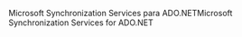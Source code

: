 <span data-ttu-id="3e087-101">Microsoft Synchronization Services para ADO.NET</span><span class="sxs-lookup"><span data-stu-id="3e087-101">Microsoft Synchronization Services for ADO.NET</span></span>